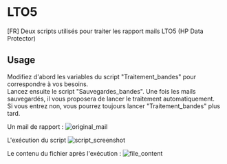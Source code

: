 # LTO5
[FR] Deux scripts utilisés pour traiter les rapport mails LTO5 (HP Data Protector)<br />

## Usage
Modifiez d'abord les variables du script "Traitement_bandes" pour correspondre à vos besoins.<br />
Lancez ensuite le script "Sauvegardes_bandes". Une fois les mails sauvegardés, il vous proposera de lancer le traitement automatiquement. <br />
Si vous entrez non, vous pourrez toujours lancer "Traitement_bandes" plus tard.

Un mail de rapport :
![original_mail](https://github.com/Phaide/LTO5/blob/master/images/original_mail.PNG "Un mail de rapport")

L'exécution du script
![script_screenshot](https://github.com/Phaide/LTO5/blob/master/images/script_screenshot.PNG "Exécution du script")

Le contenu du fichier après l'exécution :
![file_content](https://github.com/Phaide/LTO5/blob/master/images/file_content.PNG "Contenu du fichier de suivi")
